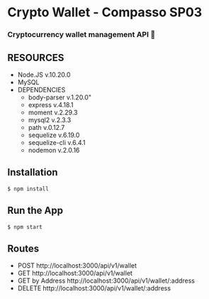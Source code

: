 # Crypto Wallet - Compasso SP03

### Cryptocurrency wallet management API 💸

## RESOURCES

- Node.JS v.10.20.0
- MySQL
- DEPENDENCIES
  - body-parser v.1.20.0"
  - express v.4.18.1
  - moment v.2.29.3
  - mysql2 v.2.3.3
  - path v.0.12.7
  - sequelize v.6.19.0
  - sequelize-cli v.6.4.1
  - nodemon v.2.0.16

## Installation

```
$ npm install
```



## Run the App

```
$ npm start
```



## Routes

- POST http://localhost:3000/api/v1/wallet
- GET http://localhost:3000/api/v1/wallet
- GET by Address http://localhost:3000/api/v1/wallet/:address
- DELETE http://localhost:3000/api/v1/wallet/:address


